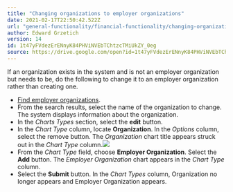 ```yaml
---
title: "Changing organizations to employer organizations"
date: 2021-02-17T22:50:42.522Z
url: "general-functionality/financial-functionality/changing-organizations-to-employer-organizations.html"
author: Edward Grzetich
version: 14
id: 1t47yFVdezErENnyK84PHViNVEbTChtzcTMiUkZY_0eg
source: https://drive.google.com/open?id=1t47yFVdezErENnyK84PHViNVEbTChtzcTMiUkZY_0eg
---
```

If an organization exists in the system and is not an employer organization but needs to be, do the following to change it to an employer organization rather than creating one.

* [Find employer organizations](finding-employer-organizations.html).
* From the search results, select the name of the organization to change. The system displays information about the organization.
* In the <em>Charts Types</em> section, select the <strong>edit</strong> button. 
* In the <em>Chart Type</em> column, locate <strong>Organization</strong>. In the <em>Options</em> column, select the remove button. The <em>Organization</em> chart title appears struck out in the <em>Chart Type</em> column.![](../../external_files/fc23c808884fdfbf6343eb49d046ea5b.png)
* From the <em>Chart Type</em> field, choose <strong>Employer Organization</strong>. Select the <strong>Add</strong> button. The <em>Employer Organization</em> chart appears in the <em>Chart Type</em> column.
* Select the <strong>Submit</strong> button. In the <em>Chart Types</em> column, Organization no longer appears and Employer Organization appears.









